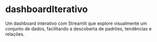# dashboardIterativo
Um dashboard interativo com Streamlit que explore visualmente um conjunto de dados, facilitando a descoberta de padrões, tendências e relações.
